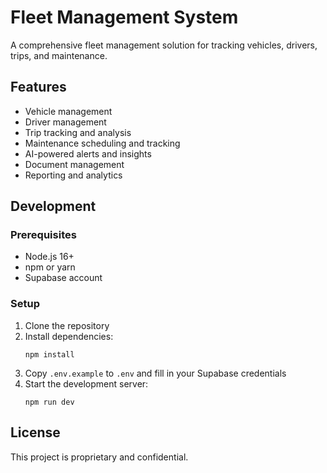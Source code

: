 # Fleet Management System

A comprehensive fleet management solution for tracking vehicles, drivers, trips, and maintenance.

## Features

- Vehicle management
- Driver management
- Trip tracking and analysis
- Maintenance scheduling and tracking
- AI-powered alerts and insights
- Document management
- Reporting and analytics

## Development


### Prerequisites

- Node.js 16+
- npm or yarn
- Supabase account

### Setup

1. Clone the repository
2. Install dependencies:
   ```
   npm install
   ```
3. Copy `.env.example` to `.env` and fill in your Supabase credentials
4. Start the development server:
   ```
   npm run dev
   ```


## License

This project is proprietary and confidential.
